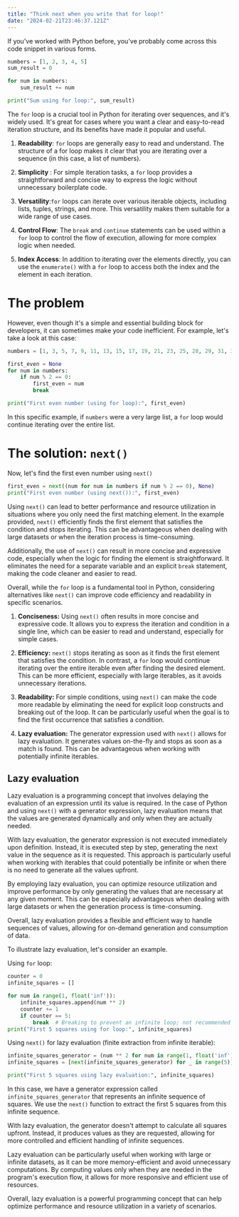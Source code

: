 ```yaml
---
title: "Think next when you write that for loop!"
date: "2024-02-21T23:46:37.121Z"
---
```


If you've worked with Python before, you've probably come across this code snippet in various forms.

```python
numbers = [1, 2, 3, 4, 5]
sum_result = 0

for num in numbers:
    sum_result += num

print("Sum using for loop:", sum_result)
```

The `for` loop is a crucial tool in Python for iterating over sequences, and it's widely used. It's great for cases where you want a clear and easy-to-read iteration structure, and its benefits have made it popular and useful.

1. **Readability**: `for` loops are generally easy to read and understand. The structure of a for loop makes it clear that you are iterating over a sequence (in this case, a list of numbers).

2. **Simplicity** : For simple iteration tasks, a `for` loop provides a straightforward and concise way to express the logic without unnecessary boilerplate code.

3. **Versatility**:`for` loops can iterate over various iterable objects, including lists, tuples, strings, and more. This versatility makes them suitable for a wide range of use cases.

4. **Control Flow**: The `break` and `continue` statements can be used within a `for` loop to control the flow of execution, allowing for more complex logic when needed.

5. **Index Access**: In addition to iterating over the elements directly, you can use the `enumerate()` with a `for` loop to access both the index and the element in each iteration.

# The problem

However, even though it's a simple and essential building block for developers, it can sometimes make your code inefficient. For example, let's take a look at this case:

```python
numbers = [1, 3, 5, 7, 9, 11, 13, 15, 17, 19, 21, 23, 25, 28, 29, 31, 33, 35, 37, 39]

first_even = None
for num in numbers:
    if num % 2 == 0:
        first_even = num
        break

print("First even number (using for loop):", first_even)
```

In this specific example, if `numbers` were a very large list, a `for` loop would continue iterating over the entire list.

# The solution: `next()`

Now, let's find the first even number using `next()`

```python
first_even = next((num for num in numbers if num % 2 == 0), None)
print("First even number (using next()):", first_even)
```

Using `next()` can lead to better performance and resource utilization in situations where you only need the first matching element.
In the example provided, `next()` efficiently finds the first element that satisfies the condition and stops iterating. This can be advantageous when dealing with large datasets or when the iteration process is time-consuming.

Additionally, the use of `next()` can result in more concise and expressive code, especially when the logic for finding the element is straightforward. It eliminates the need for a separate variable and an explicit `break` statement, making the code cleaner and easier to read.

Overall, while the `for` loop is a fundamental tool in Python, considering alternatives like `next()` can improve code efficiency and readability in specific scenarios.

1. **Conciseness:** Using `next()` often results in more concise and expressive code. It allows you to express the iteration and condition in a single line, which can be easier to read and understand, especially for simple cases.

2. **Efficiency:** `next()` stops iterating as soon as it finds the first element that satisfies the condition. In contrast, a `for` loop would continue iterating over the entire iterable even after finding the desired element. This can be more efficient, especially with large iterables, as it avoids unnecessary iterations.

3. **Readability:** For simple conditions, using `next()` can make the code more readable by eliminating the need for explicit loop constructs and breaking out of the loop. It can be particularly useful when the goal is to find the first occurrence that satisfies a condition.

4. **Lazy evaluation:** The generator expression used with `next()` allows for lazy evaluation. It generates values on-the-fly and stops as soon as a match is found. This can be advantageous when working with potentially infinite iterables.

## Lazy evaluation

Lazy evaluation is a programming concept that involves delaying the evaluation of an expression until its value is required. In the case of Python and using `next()` with a generator expression, lazy evaluation means that the values are generated dynamically and only when they are actually needed.

With lazy evaluation, the generator expression is not executed immediately upon definition. Instead, it is executed step by step, generating the next value in the sequence as it is requested. This approach is particularly useful when working with iterables that could potentially be infinite or when there is no need to generate all the values upfront.

By employing lazy evaluation, you can optimize resource utilization and improve performance by only generating the values that are necessary at any given moment. This can be especially advantageous when dealing with large datasets or when the generation process is time-consuming.

Overall, lazy evaluation provides a flexible and efficient way to handle sequences of values, allowing for on-demand generation and consumption of data.

To illustrate lazy evaluation, let's consider an example.

Using `for` loop:

```python
counter = 0
infinite_squares = []

for num in range(1, float('inf')):
    infinite_squares.append(num ** 2)
    counter += 1
    if counter == 5:
        break  # Breaking to prevent an infinite loop; not recommended in practice
print("First 5 squares using for loop:", infinite_squares)
```

Using `next()` for lazy evaluation (finite extraction from infinite iterable):

```python
infinite_squares_generator = (num ** 2 for num in range(1, float('inf')))
infinite_squares = [next(infinite_squares_generator) for _ in range(5)]

print("First 5 squares using lazy evaluation:", infinite_squares)

```

In this case, we have a generator expression called `infinite_squares_generator` that represents an infinite sequence of squares. We use the `next()` function to extract the first 5 squares from this infinite sequence.

With lazy evaluation, the generator doesn't attempt to calculate all squares upfront. Instead, it produces values as they are requested, allowing for more controlled and efficient handling of infinite sequences.

Lazy evaluation can be particularly useful when working with large or infinite datasets, as it can be more memory-efficient and avoid unnecessary computations. By computing values only when they are needed in the program's execution flow, it allows for more responsive and efficient use of resources.

Overall, lazy evaluation is a powerful programming concept that can help optimize performance and resource utilization in a variety of scenarios.
